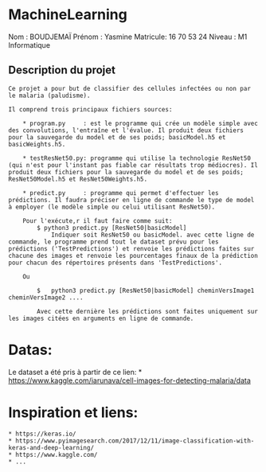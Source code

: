 # MachineLearning

Nom 		 : BOUDJEMAÏ
Prénom	 : Yasmine
Matricule: 16 70 53 24
Niveau	 : M1 Informatique



## Description du projet

	Ce projet a pour but de classifier des cellules infectées ou non par le malaria (paludisme).

	Il comprend trois principaux fichiers sources:

		* program.py     : est le programme qui crée un modèle simple avec des convolutions, l'entraîne et l'évalue. Il produit deux fichiers pour la sauvegarde du model et de ses poids; basicModel.h5 et basicWeights.h5.
		
		* testResNet50.py: programme qui utilise la technologie ResNet50 (qui n'est pour l'instant pas fiable car résultats trop médiocres). Il produit deux fichiers pour la sauvegarde du model et de ses poids; ResNet50Model.h5 et ResNet50Weights.h5.

		* predict.py     : programme qui permet d'effectuer les prédictions. Il faudra préciser en ligne de commande le type de model à employer (le modèle simple ou celui utilisant ResNet50).

		Pour l'exécute,r il faut faire comme suit:
			$ python3 predict.py [ResNet50|basicModel]
				Indiquer soit ResNet50 ou basicModel. avec cette ligne de commande, le programme prend tout le dataset prévu pour les prédictions ('TestPredictions') et renvoie les prédictions faites sur chacune des images et renvoie les pourcentages finaux de la prédiction pour chacun des répertoires présents dans 'TestPredictions'.
				
		Ou
			
			$	python3 predict.py [ResNet50|basicModel] cheminVersImage1 cheminVersImage2 ....
			
			Avec cette dernière les prédictions sont faites uniquement sur les images citées en arguments en ligne de commande.
				
				
# Datas:
Le dataset a été pris à partir de ce lien:
	* https://www.kaggle.com/iarunava/cell-images-for-detecting-malaria/data

# Inspiration et liens:

	* https://keras.io/
	* https://www.pyimagesearch.com/2017/12/11/image-classification-with-keras-and-deep-learning/
	* https://www.kaggle.com/
	* ...	

